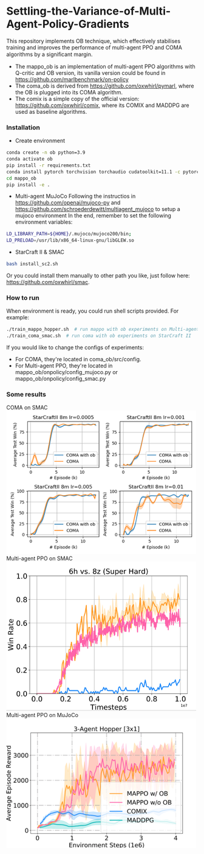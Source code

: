 # Settling-the-Variance-of-Multi-Agent-Policy-Gradients
This repository implements OB technique, which effectively stabilises training and improves the performance of multi-agent PPO and COMA algorithms by a signiﬁcant margin.
* The mappo_ob is an implementation of multi-agent PPO algorithms with Q-critic and OB version, its vanilla version could be found in https://github.com/marlbenchmark/on-policy
* The coma_ob is derived from https://github.com/oxwhirl/pymarl, where the OB is plugged into its COMA algorithm.
* The comix is a simple copy of the official version: https://github.com/oxwhirl/comix, where its COMIX and MADDPG are used as baseline algorithms.

### Installation
* Create environment
``` Bash
conda create -n ob python=3.9
conda activate ob
pip install -r requirements.txt
conda install pytorch torchvision torchaudio cudatoolkit=11.1 -c pytorch -c nvidia
cd mappo_ob
pip install -e .
```

* Multi-agent MuJoCo
Following the instructios in https://github.com/openai/mujoco-py and https://github.com/schroederdewitt/multiagent_mujoco to setup a mujoco environment In the end, remember to set the following environment variables:
``` Bash
LD_LIBRARY_PATH=${HOME}/.mujoco/mujoco200/bin;
LD_PRELOAD=/usr/lib/x86_64-linux-gnu/libGLEW.so
```
* StarCraft II & SMAC
``` Bash
bash install_sc2.sh
```
Or you could install them manually to other path you like, just follow here: https://github.com/oxwhirl/smac.

### How to run
When environment is ready, you could run shell scripts provided. For example:
``` Bash
./train_mappo_hopper.sh  # run mappo with ob experiments on Multi-agent MuJoCo
./train_coma_smac.sh  # run coma with ob experiments on StarCraft II
```
If you would like to change the configs of experiments:
* For COMA, they're located in coma_ob/src/config.
* For Multi-agent PPO, they're located in mappo_ob/onpolicy/config_mujoco.py or mappo_ob/onpolicy/config_smac.py

### Some results
COMA on SMAC
<img src="results/8m.png" width="500" >
Multi-agent PPO on SMAC
<img src="results/6h8z.png" width="500" >
Multi-agent PPO on MuJoCo
<img src="results/hopper.png" width="500" >



